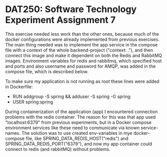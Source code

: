 # DAT250: Software Technology Experiment Assignment 7

This exercise needed less work than the other ones, because much of the docker configurations were already implemented 
from previous exercises.
The main thing needed was to implement the app service in the compose file with a context of the whole backend-project 
("context: ."), and then connect this image and make it dependent on both the Redis and RabbitMQ images.
Environment variables for redis and rabbitmq, which specified host and ports and also username and password for AMQP, was
added in the compose file, which is described below.

To make sure my application is not running as root these lines were added in Dockerfile:
- RUN addgroup -S spring && adduser -S spring -G spring
- USER spring:spring

During containerization of the application (app) I encountered connection problems with the redis container. The reason
for this was that app used "localhost:6379" from previous experiments, but in a Docker compose environment services like
these need to communicate via known service-names. The solution was to use created env-variables in mye docker-compose 
file, like SPRING_DATA_REDIS_HOST("redis") and SPRING_DATA_REDIS_PORT("6379"), and now my app container could
connect to redis (and rabbitMQ) without problems. 

